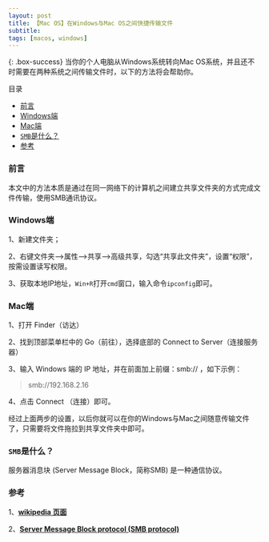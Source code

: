 ```yaml
---
layout: post
title: 【Mac OS】在Windows与Mac OS之间快捷传输文件
subtitle: 
tags: [macos, windows]
---
```


{: .box-success}
当你的个人电脑从Windows系统转向Mac OS系统，并且还不时需要在两种系统之间传输文件时，以下的方法将会帮助你。

目录
- [前言](#前言)
- [Windows端](#windows端)
- [Mac端](#mac端)
- [`SMB`是什么？](#smb是什么)
- [参考](#参考)

### 前言
本文中的方法本质是通过在同一网络下的计算机之间建立共享文件夹的方式完成文件传输，使用SMB通讯协议。


### Windows端

1、新建文件夹；

2、右键文件夹—>属性—>共享—>高级共享，勾选“共享此文件夹”，设置“权限”，按需设置读写权限。

3、获取本地IP地址，`Win+R`打开`cmd`窗口，输入命令`ipconfig`即可。

### Mac端

1、打开 Finder（访达）

2、找到顶部菜单栏中的 Go（前往），选择底部的 Connect to Server（连接服务器）

3、输入 Windows 端的 IP 地址，并在前面加上前缀：smb:// ，如下示例：
> smb://192.168.2.16

4、点击 Connect （连接）即可。

经过上面两步的设置，以后你就可以在你的Windows与Mac之间随意传输文件了，只需要将文件拖拉到共享文件夹中即可。

### `SMB`是什么？

服务器消息块 (Server Message Block，简称SMB) 是一种通信协议。

### 参考

1、[**wikipedia 页面**](https://en.wikipedia.org/wiki/Server_Message_Block)

2、[**Server Message Block protocol (SMB protocol)**](https://www.techtarget.com/searchnetworking/definition/Server-Message-Block-Protocol)